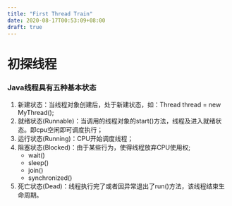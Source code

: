 ```yaml
---
title: "First Thread Train"
date: 2020-08-17T00:53:09+08:00
draft: true
---
```


# 初探线程

### Java线程具有五种基本状态
1. 新建状态：当线程对象创建后，处于新建状态，如：Thread thread = new MyThread();
2. 就绪状态(Runnable)：当调用的线程对象的start()方法，线程及进入就绪状态。即cpu空闲即可调度执行；
3. 运行状态(Running)：CPU开始调度线程；
4. 阻塞状态(Blocked)：由于某些行为，使得线程放弃CPU使用权;
   * wait()
   * sleep()
   * join()
   * synchronized()
5. 死亡状态(Dead)：线程执行完了或者因异常退出了run()方法，该线程结束生命周期。